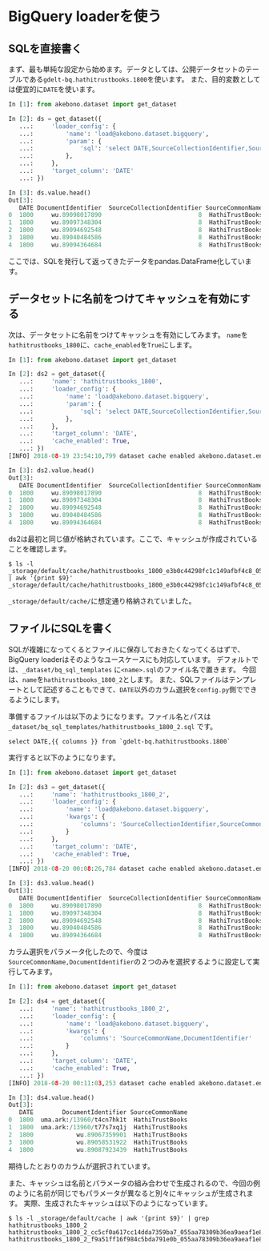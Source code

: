 # BigQuery loaderを使う

## SQLを直接書く

まず、最も単純な設定から始めます。データとしては、公開データセットのテーブルである`gdelt-bq.hathitrustbooks.1800`を使います。
また、目的変数としては便宜的に`DATE`を使います。

```python
In [1]: from akebono.dataset import get_dataset

In [2]: ds = get_dataset({ 
   ...:     'loader_config': {
   ...:         'name': 'load@akebono.dataset.bigquery',
   ...:         'param': {
   ...:             'sql': 'select DATE,SourceCollectionIdentifier,SourceCommonName,DocumentIdentifier from `gdelt-bq.hathitrustbooks.1800`',
   ...:         }, 
   ...:     }, 
   ...:     'target_column': 'DATE'
   ...: })

In [3]: ds.value.head()
Out[3]: 
   DATE DocumentIdentifier  SourceCollectionIdentifier SourceCommonName
0  1800     wu.89098017890                           8  HathiTrustBooks
1  1800     wu.89097348304                           8  HathiTrustBooks
2  1800     wu.89094692548                           8  HathiTrustBooks
3  1800     wu.89040484586                           8  HathiTrustBooks
4  1800     wu.89094364684                           8  HathiTrustBooks
```

ここでは、SQLを発行して返ってきたデータをpandas.DataFrame化しています。

## データセットに名前をつけてキャッシュを有効にする

次は、データセットに名前をつけてキャッシュを有効にしてみます。
`name`を`hathitrustbooks_1800`に、`cache_enabled`を`True`にします。

```python
In [1]: from akebono.dataset import get_dataset

In [2]: ds2 = get_dataset({ 
   ...:     'name': 'hathitrustbooks_1800',
   ...:     'loader_config': {
   ...:         'name': 'load@akebono.dataset.bigquery',
   ...:         'param': {
   ...:             'sql': 'select DATE,SourceCollectionIdentifier,SourceCommonName,DocumentIdentifier from `gdelt-bq.hathitrustbooks.1800`',
   ...:         }, 
   ...:     }, 
   ...:     'target_column': 'DATE',
   ...:     'cache_enabled': True,
   ...: })
[INFO] 2018-08-19 23:54:10,799 dataset cache enabled akebono.dataset.entry

In [3]: ds2.value.head()
Out[3]: 
   DATE DocumentIdentifier  SourceCollectionIdentifier SourceCommonName
0  1800     wu.89098017890                           8  HathiTrustBooks
1  1800     wu.89097348304                           8  HathiTrustBooks
2  1800     wu.89094692548                           8  HathiTrustBooks
3  1800     wu.89040484586                           8  HathiTrustBooks
4  1800     wu.89094364684                           8  HathiTrustBooks
```

ds2は最初と同じ値が格納されています。ここで、キャッシュが作成されていることを確認します。

```
$ ls -l _storage/default/cache/hathitrustbooks_1800_e3b0c44298fc1c149afbf4c8_055aa78309b36ea9aeaf1e89_e3b0c44298fc1c149afbf4c8.pkl | awk '{print $9}'
_storage/default/cache/hathitrustbooks_1800_e3b0c44298fc1c149afbf4c8_055aa78309b36ea9aeaf1e89_e3b0c44298fc1c149afbf4c8.pkl
```

`_storage/default/cache/`に想定通り格納されていました。


## ファイルにSQLを書く

SQLが複雑になってくるとファイルに保存しておきたくなってくるはずで、BigQuery loaderはそのようなユースケースにも対応しています。
デフォルトでは、`_dataset/bq_sql_templates` に`<name>.sql`のファイル名で置きます。
今回は、`name`を`hathitrustbooks_1800_2`とします。
また、SQLファイルはテンプレートとして記述することもできて、`DATE`以外のカラム選択を`config.py`側でできるようにします。

準備するファイルは以下のようになります。ファイル名とパスは`_dataset/bq_sql_templates/hathitrustbooks_1800_2.sql` です。

```
select DATE,{{ columns }} from `gdelt-bq.hathitrustbooks.1800`
```

実行すると以下のようになります。

```python
In [1]: from akebono.dataset import get_dataset

In [2]: ds3 = get_dataset({ 
   ...:     'name': 'hathitrustbooks_1800_2',
   ...:     'loader_config': {
   ...:         'name': 'load@akebono.dataset.bigquery',
   ...:         'kwargs': {
   ...:             'columns': 'SourceCollectionIdentifier,SourceCommonName,DocumentIdentifier'
   ...:         }
   ...:     }, 
   ...:     'target_column': 'DATE',
   ...:     'cache_enabled': True,
   ...: })
[INFO] 2018-08-20 00:08:26,784 dataset cache enabled akebono.dataset.entry

In [3]: ds3.value.head()
Out[3]: 
   DATE DocumentIdentifier  SourceCollectionIdentifier SourceCommonName
0  1800     wu.89098017890                           8  HathiTrustBooks
1  1800     wu.89097348304                           8  HathiTrustBooks
2  1800     wu.89094692548                           8  HathiTrustBooks
3  1800     wu.89040484586                           8  HathiTrustBooks
4  1800     wu.89094364684                           8  HathiTrustBooks
```

カラム選択をパラメータ化したので、今度は`SourceCommonName,DocumentIdentifier`の２つのみを選択するように設定して実行してみます。

```python
In [1]: from akebono.dataset import get_dataset

In [2]: ds4 = get_dataset({ 
   ...:     'name': 'hathitrustbooks_1800_2',
   ...:     'loader_config': {
   ...:         'name': 'load@akebono.dataset.bigquery',
   ...:         'kwargs': {
   ...:             'columns': 'SourceCommonName,DocumentIdentifier'
   ...:         }
   ...:     }, 
   ...:     'target_column': 'DATE',
   ...:     'cache_enabled': True,
   ...: })
[INFO] 2018-08-20 00:11:03,253 dataset cache enabled akebono.dataset.entry

In [3]: ds4.value.head()
Out[3]: 
   DATE        DocumentIdentifier SourceCommonName
0  1800  uma.ark:/13960/t4cn7hk1t  HathiTrustBooks
1  1800  uma.ark:/13960/t77s7xq1j  HathiTrustBooks
2  1800            wu.89067359901  HathiTrustBooks
3  1800            wu.89058531922  HathiTrustBooks
4  1800            wu.89087923439  HathiTrustBooks
```

期待したとおりのカラムが選択されています。

また、キャッシュは名前とパラメータの組み合わせで生成されるので、今回の例のように名前が同じでもパラメータが異なると別々にキャッシュが生成されます。
実際、生成されたキャッシュは以下のようになっています。

```
$ ls -l _storage/default/cache | awk '{print $9}' | grep hathitrustbooks_1800_2
hathitrustbooks_1800_2_cc5cf0a617cc14dda7359ba7_055aa78309b36ea9aeaf1e89_e3b0c44298fc1c149afbf4c8.pkl
hathitrustbooks_1800_2_f9a51ff16f984c5bda791e0b_055aa78309b36ea9aeaf1e89_e3b0c44298fc1c149afbf4c8.pkl
```
